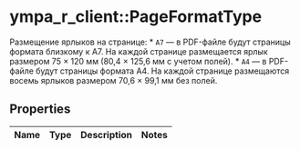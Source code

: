 # ympa_r_client::PageFormatType

Размещение ярлыков на странице: * `A7` — в PDF-файле будут страницы формата близкому к A7. На каждой странице размещается ярлык размером 75 × 120 мм (80,4 × 125,6 мм с учетом полей). * `A4` — в PDF-файле будут страницы формата A4. На каждой странице размещаются восемь ярлыков размером 70,6 × 99,1 мм без полей. 

## Properties
Name | Type | Description | Notes
------------ | ------------- | ------------- | -------------


